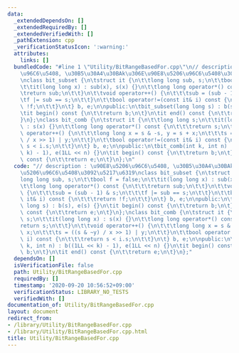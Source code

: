 ```yaml
---
data:
  _extendedDependsOn: []
  _extendedRequiredBy: []
  _extendedVerifiedWith: []
  _pathExtension: cpp
  _verificationStatusIcon: ':warning:'
  attributes:
    links: []
  bundledCode: "#line 1 \"Utility/BitRangeBasedFor.cpp\"\n// description : \u90E8\u5206\
    \u96C6\u5408, \u30B5\u30A4\u30BAk\u306E\u90E8\u5206\u96C6\u5408\u3092\u5217\u6319\
    \nclass bit_subset {\n\tstruct it {\n\t\tlong long sub, s;\n\t\tbool f = false;\n\
    \t\tit(long long x) : sub(x), s(x) {}\n\t\tlong long operator*() const {\n\t\t\
    \treturn sub;\n\t\t}\n\t\tvoid operator++() {\n\t\t\tsub = (sub - 1) & s;\n\t\t\
    \tf |= sub == s;\n\t\t}\n\t\tbool operator!=(const it& i) const {\n\t\t\treturn\
    \ !f;\n\t\t}\n\t} b, e;\n\npublic:\n\tbit_subset(long long s) : b(s), e(s) {}\n\
    \tit begin() const {\n\t\treturn b;\n\t}\n\tit end() const {\n\t\treturn e;\n\t\
    }\n};\nclass bit_comb {\n\tstruct it {\n\t\tlong long s;\n\t\tit(long long x)\
    \ : s(x) {}\n\t\tlong long operator*() const {\n\t\t\treturn s;\n\t\t}\n\t\tvoid\
    \ operator++() {\n\t\t\tlong long x = s & -s, y = s + x;\n\t\t\ts = ((s & ~y)\
    \ / x >> 1) | y;\n\t\t}\n\t\tbool operator!=(const it& i) const {\n\t\t\treturn\
    \ s < i.s;\n\t\t}\n\t} b, e;\n\npublic:\n\tbit_comb(int k, int n) : b((1LL <<\
    \ k) - 1), e(1LL << n) {}\n\tit begin() const {\n\t\treturn b;\n\t}\n\tit end()\
    \ const {\n\t\treturn e;\n\t}\n};\n"
  code: "// description : \u90E8\u5206\u96C6\u5408, \u30B5\u30A4\u30BAk\u306E\u90E8\
    \u5206\u96C6\u5408\u3092\u5217\u6319\nclass bit_subset {\n\tstruct it {\n\t\t\
    long long sub, s;\n\t\tbool f = false;\n\t\tit(long long x) : sub(x), s(x) {}\n\
    \t\tlong long operator*() const {\n\t\t\treturn sub;\n\t\t}\n\t\tvoid operator++()\
    \ {\n\t\t\tsub = (sub - 1) & s;\n\t\t\tf |= sub == s;\n\t\t}\n\t\tbool operator!=(const\
    \ it& i) const {\n\t\t\treturn !f;\n\t\t}\n\t} b, e;\n\npublic:\n\tbit_subset(long\
    \ long s) : b(s), e(s) {}\n\tit begin() const {\n\t\treturn b;\n\t}\n\tit end()\
    \ const {\n\t\treturn e;\n\t}\n};\nclass bit_comb {\n\tstruct it {\n\t\tlong long\
    \ s;\n\t\tit(long long x) : s(x) {}\n\t\tlong long operator*() const {\n\t\t\t\
    return s;\n\t\t}\n\t\tvoid operator++() {\n\t\t\tlong long x = s & -s, y = s +\
    \ x;\n\t\t\ts = ((s & ~y) / x >> 1) | y;\n\t\t}\n\t\tbool operator!=(const it&\
    \ i) const {\n\t\t\treturn s < i.s;\n\t\t}\n\t} b, e;\n\npublic:\n\tbit_comb(int\
    \ k, int n) : b((1LL << k) - 1), e(1LL << n) {}\n\tit begin() const {\n\t\treturn\
    \ b;\n\t}\n\tit end() const {\n\t\treturn e;\n\t}\n};"
  dependsOn: []
  isVerificationFile: false
  path: Utility/BitRangeBasedFor.cpp
  requiredBy: []
  timestamp: '2020-09-20 10:56:52+09:00'
  verificationStatus: LIBRARY_NO_TESTS
  verifiedWith: []
documentation_of: Utility/BitRangeBasedFor.cpp
layout: document
redirect_from:
- /library/Utility/BitRangeBasedFor.cpp
- /library/Utility/BitRangeBasedFor.cpp.html
title: Utility/BitRangeBasedFor.cpp
---
```

